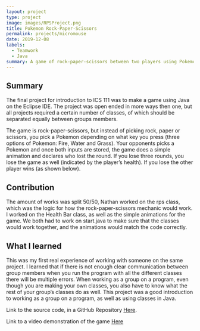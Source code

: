 ```yaml
---
layout: project
type: project
image: images/RPSProject.png
title: Pokemon Rock-Paper-Scissors
permalink: projects/micromouse
date: 2019-12-08
labels:
  - Teamwork
  - Java
summary: A game of rock-paper-scissors between two players using Pokemon, created by me and my partner Nathan Corpuz for ICS 111
---
```



Summary
-----------------------

The final project for introduction to ICS 111 was to make a game using
Java on the Eclipse IDE. The project was open ended in more ways then
one, but all projects required a certain number of classes, of which
should be separated equally between groups members.

The game is rock-paper-scissors, but instead of picking rock, paper or
scissors, you pick a Pokemon depending on what key you press (three
options of Pokemon: Fire, Water and Grass). Your opponents picks a
Pokemon and once both inputs are stored, the game does a simple
animation and declares who lost the round. If you lose three rounds, you
lose the game as well (indicated by the player’s health). If you lose the other player wins (as shown below).


## Contribution

The amount of works was split 50/50, Nathan worked on the rps class,
which was the logic for how the rock-paper-scissors mechanic would work.
I worked on the Health Bar class, as well as the simple animations for
the game. We both had to work on start.java to make sure that the
classes would work together, and the animations would match the code
correctly.


What I learned
--------------------

This was my first real experience of working with someone on the same
project. I learned that if there is not enough clear communication
between group members when you run the program with all the different
classes there will be multiple errors. When working as a group on a
program, even though you are making your own classes, you also have to
know what the rest of your group’s classes do as well. This project was
a good introduction to working as a group on a program, as well as using
classes in Java.

Link to the source code, in a GitHub Repository
[Here](https://github.com/ColeAmparo/RPSGame).

Link to a video demonstration of the game
[Here](https://www.youtube.com/watch?v=4pH_zQ_KfyA)


